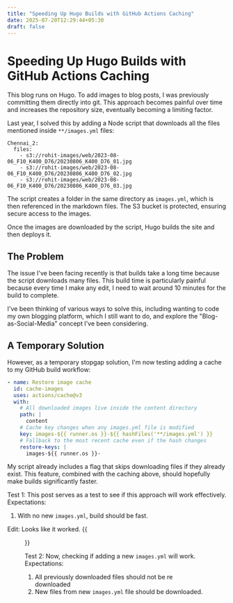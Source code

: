 ```yaml
---
title: "Speeding Up Hugo Builds with GitHub Actions Caching"
date: 2025-07-20T12:29:44+05:30
draft: false
---
```


# Speeding Up Hugo Builds with GitHub Actions Caching

This blog runs on Hugo. To add images to blog posts, I was previously committing them directly into git. This approach becomes painful over time and increases the repository size, eventually becoming a limiting factor.

Last year, I solved this by adding a Node script that downloads all the files mentioned inside `**/images.yml` files:

```
Chennai_2:
  files:
    - s3://rohit-images/web/2023-08-06_F10_K400_D76/20230806_K400_D76_01.jpg
    - s3://rohit-images/web/2023-08-06_F10_K400_D76/20230806_K400_D76_02.jpg
    - s3://rohit-images/web/2023-08-06_F10_K400_D76/20230806_K400_D76_03.jpg
```

The script creates a folder in the same directory as `images.yml`, which is then referenced in the markdown files. The S3 bucket is protected, ensuring secure access to the images.

Once the images are downloaded by the script, Hugo builds the site and then deploys it.

## The Problem

The issue I've been facing recently is that builds take a long time because the script downloads many files. This build time is particularly painful because every time I make any edit, I need to wait around 10 minutes for the build to complete.

I've been thinking of various ways to solve this, including wanting to code my own blogging platform, which I still want to do, and explore the "Blog-as-Social-Media" concept I've been considering.

## A Temporary Solution

However, as a temporary stopgap solution, I'm now testing adding a cache to my GitHub build workflow:

```yaml
- name: Restore image cache
  id: cache-images
  uses: actions/cache@v3
  with:
    # All downloaded images live inside the content directory
    path: |
      content
    # Cache key changes when any images.yml file is modified
    key: images-${{ runner.os }}-${{ hashFiles('**/images.yml') }}
    # Fallback to the most recent cache even if the hash changes
    restore-keys: |
      images-${{ runner.os }}-
```

My script already includes a flag that skips downloading files if they already exist. This feature, combined with the caching above, should hopefully make builds significantly faster.

Test 1:
This post serves as a test to see if this approach will work effectively.
Expectations:

1. With no new `images.yml`, build should be fast.

Edit:
Looks like it worked.
{{<figure src="/post/optimizing-build-times/Optimizing-Build-Times/ksnip_20250720-125230.png">}}

Test 2:
Now, checking if adding a new `images.yml` will work.
Expectations:

1. All previously downloaded files should not be re downloaded
2. New files from new `images.yml` file should be downloaded.

